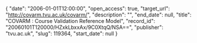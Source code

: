 {
  "date": "2006-01-01T12:00:00", 
  "open_access": true, 
  "target_url": "http://covarm.tvu.ac.uk/covarm/", 
  "description": "", 
  "end_date": null, 
  "title": "COVARM : Course Validation Reference Model", 
  "record_id": "20060101T120000/HZxkLbxxAx/9C0XtqQ/NSA==", 
  "publisher": "tvu.ac.uk", 
  "slug": 119364, 
  "start_date": null
}

